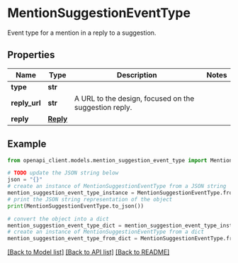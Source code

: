 # MentionSuggestionEventType

Event type for a mention in a reply to a suggestion.

## Properties

Name | Type | Description | Notes
------------ | ------------- | ------------- | -------------
**type** | **str** |  | 
**reply_url** | **str** | A URL to the design, focused on the suggestion reply. | 
**reply** | [**Reply**](Reply.md) |  | 

## Example

```python
from openapi_client.models.mention_suggestion_event_type import MentionSuggestionEventType

# TODO update the JSON string below
json = "{}"
# create an instance of MentionSuggestionEventType from a JSON string
mention_suggestion_event_type_instance = MentionSuggestionEventType.from_json(json)
# print the JSON string representation of the object
print(MentionSuggestionEventType.to_json())

# convert the object into a dict
mention_suggestion_event_type_dict = mention_suggestion_event_type_instance.to_dict()
# create an instance of MentionSuggestionEventType from a dict
mention_suggestion_event_type_from_dict = MentionSuggestionEventType.from_dict(mention_suggestion_event_type_dict)
```
[[Back to Model list]](../README.md#documentation-for-models) [[Back to API list]](../README.md#documentation-for-api-endpoints) [[Back to README]](../README.md)


